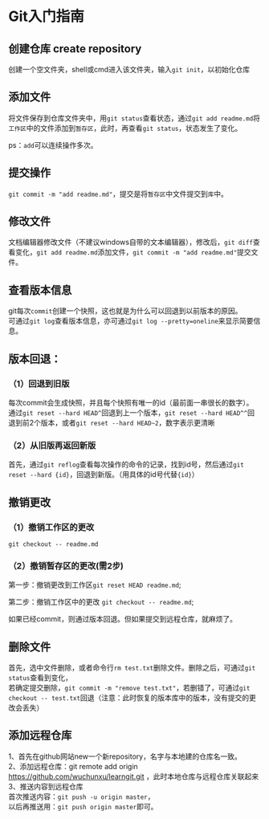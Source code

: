 Git入门指南
===========

## 创建仓库 create repository
创建一个空文件夹，shell或cmd进入该文件夹，输入`git init`，以初始化仓库

## 添加文件
将文件保存到仓库文件夹中，用`git status`查看状态，通过`git add readme.md`将`工作区`中的文件添加到`暂存区`，此时，再查看`git status`，状态发生了变化。

ps：`add`可以连续操作多次。

## 提交操作
`git commit -m "add readme.md"`，提交是将`暂存区`中文件提交到`库`中。

## 修改文件
文档编辑器修改文件（不建议windows自带的文本编辑器），修改后，`git diff`查看变化，`git add readme.md`添加文件，`git commit -m "add readme.md"`提交文件。

## 查看版本信息
git每次`commit`创建一个快照，这也就是为什么可以回退到以前版本的原因。<br>
可通过`git log`查看版本信息，亦可通过`git log --pretty=oneline`来显示简要信息。

## 版本回退：
### （1）回退到旧版
每次commit会生成快照，并且每个快照有唯一的id（最前面一串很长的数字）。<br>
通过`git reset --hard HEAD^`回退到上一个版本，`git reset --hard HEAD^^`回退到前2个版本，或者`git reset --hard HEAD~2`，数字表示更清晰
### （2）从旧版再返回新版
首先，通过`git reflog`查看每次操作的命令的记录，找到id号，然后通过`git reset --hard {id}`，回退到新版。（用具体的id号代替`{id}`）

## 撤销更改
### （1）撤销工作区的更改
`git checkout -- readme.md`
### （2）撤销暂存区的更改(需2步)
第一步：撤销更改到工作区`git reset HEAD readme.md`;<br>

第二步：撤销工作区中的更改 `git checkout -- readme.md`;<br>

如果已经commit，则通过版本回退。但如果提交到远程仓库，就麻烦了。

## 删除文件
首先，选中文件删除，或者命令行`rm test.txt`删除文件。删除之后，可通过`git status`查看到变化，<br>
若确定提交删除，`git commit -m "remove test.txt"`，若删错了，可通过`git checkout -- test.txt`回退（注意：此时恢复的版本库中的版本，没有提交的更改会丢失）

## 添加远程仓库
1、首先在github网站new一个新repository，名字与本地建的仓库名一致。<br>
2、添加远程仓库：git remote add origin https://github.com/wuchunxu/learngit.git ，此时本地仓库与远程仓库关联起来<br>
3、推送内容到远程仓库<br>
首次推送内容：`git push -u origin master`，<br>
以后再推送用：`git push origin master`即可。

